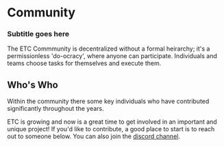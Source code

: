 # Community

### Subtitle goes here

The ETC Commmunity is decentralized without a formal heirarchy; it's a permissionless 'do-ocracy', where anyone can participate. Individuals and teams choose tasks for themselves and execute them.

## Who's Who

Within the community there some key individuals who have contributed significantly throughout the years. 

ETC is growing and now is a great time to get involved in an important and unique project! If you'd like to contribute, a good place to start is to reach out to someone below. You can also join the [discord channel](https://discordapp.com/invite/HW4GckH).

